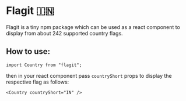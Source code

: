 # Flagit 🇮🇳

Flagit is a tiny npm package which can be used as a react component to display
from about 242 supported country flags.

## How to use:

`import Country from "flagit";`

then in your react component pass `countryShort` props to display the respective
flag as follows:

`<Country countryShort="IN" />`
